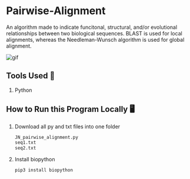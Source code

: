 # Pairwise-Alignment
An algorithm made to indicate funcitonal, structural, and/or evolutional relationships between two biological sequences. BLAST is used for local alignments, whereas the Needleman-Wunsch algorithm is used for global alignment.

<img alt="gif" src="https://steamuserimages-a.akamaihd.net/ugc/949594364555397721/DAF7B0AC9D21C25D525D9BB69DDC5A9DAEDE3F56/?imw=5000&imh=5000&ima=fit&impolicy=Letterbox&imcolor=%23000000&letterbox=false">

## Tools Used 🔧
1. Python

## How to Run this Program Locally 🖥️
1. Download all py and txt files into one folder
   ```cmd
   JN_pairwise_alignment.py
   seq1.txt
   seq2.txt
   ```
2. Install biopython
   ```cmd
   pip3 install biopython
   ```
   
